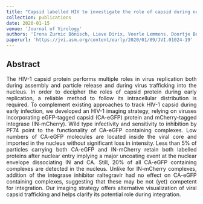 ```yaml
---
title: "Capsid labelled HIV to investigate the role of capsid during nuclear import and integration"
collection: publications
date: 2020-01-15
venue: 'Journal of Virology'
authors: 'Irena Zurnic Bönisch, Lieve Dirix, Veerle Lemmens, Doortje Borrenberghs, Flore De Wit, Frank Vernaillen, Susana Rocha, Frauke Christ, Jelle Hendrix, Johan Hofkens, Zeger Debyser'
paperurl: 'https://jvi.asm.org/content/early/2020/01/09/JVI.01024-19'
---
```


<h2> Abstract </h2>
<p align= "justify">
The HIV-1 capsid protein performs multiple roles in virus replication both during assembly and particle release and during virus trafficking into the nucleus. In order to decipher the roles of capsid protein during early replication, a reliable method to follow its intracellular distribution is required. To complement existing approaches to track HIV-1 capsid during early infection, we developed an HIV-1 imaging strategy, relying on viruses incorporating eGFP-tagged capsid (CA-eGFP) protein and mCherry-tagged integrase (IN-mCherry). Wild type infectivity and sensitivity to inhibition by PF74 point to the functionality of CA-eGFP containing complexes. Low numbers of CA-eGFP molecules are located inside the viral core and imported in the nucleus without significant loss in intensity. Less than 5% of particles carrying both CA-eGFP and IN-mCherry retain both labelled proteins after nuclear entry implying a major uncoating event at the nuclear envelope dissociating IN and CA. Still, 20% of all CA-eGFP containing complexes are detected in the nucleus. Unlike for IN-mCherry complexes, addition of the integrase inhibitor raltegravir had no effect on CA-eGFP containing complexes, suggesting that these may be not (yet) competent for integration. Our imaging strategy offers alternative visualization of viral capsid trafficking and helps clarify its potential role during integration.
